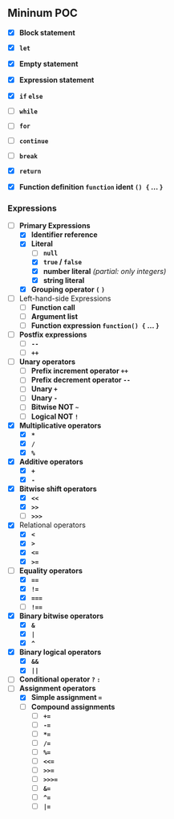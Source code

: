 ## Mininum POC
 - [x] **Block statement**
 - [x] **`let`**
 - [x] **Empty statement**
 - [x] **Expression statement**
 - [x] **`if` `else`**
 - [ ] **`while`**
 - [ ] **`for`**
 - [ ] **`continue`**
 - [ ] **`break`**
 - [x] **`return`**
 - [x] **Function definition `function` ident `() {` ... `}`**


### Expressions

 - [ ] **Primary Expressions**
    - [x] **Identifier reference**
    - [x] **Literal**
        - [ ] **`null`**
        - [x] **`true` / `false`**
        - [x] **number literal** _(partial: only integers)_
        - [x] **string literal**
    - [x] **Grouping operator `(` `)`**
 - [ ] Left-hand-side Expressions
    - [ ] **Function call**
    - [ ] **Argument list**
    - [ ] **Function expression `function() {` ... `}`**
 - [ ] **Postfix expressions**
    - [ ] **`--`**
    - [ ] **`++`**
 - [ ] **Unary operators**
    - [ ] **Prefix increment operator `++`**
    - [ ] **Prefix decrement operator `--`**
    - [ ] **Unary `+`**
    - [ ] **Unary `-`**
    - [ ] **Bitwise NOT `~`**
    - [ ] **Logical NOT `!`**
 - [x] **Multiplicative operators**
    - [x] **`*`**
    - [x] **`/`**
    - [x] **`%`**
 - [x] **Additive operators**
    - [x] **`+`**
    - [x] **`-`**
 - [x] **Bitwise shift operators**
    - [x] **`<<`**
    - [x] **`>>`**
    - [ ] **`>>>`**
 - [x] Relational operators
    - [x] **`<`**
    - [x] **`>`**
    - [x] **`<=`**
    - [x] **`>=`**
 - [ ] **Equality operators**
    - [x] **`==`**
    - [x] **`!=`**
    - [x] **`===`**
    - [ ] **`!==`**
 - [x] **Binary bitwise operators**
    - [x] **`&`**
    - [x] **`|`**
    - [x] **`^`**
 - [x] **Binary logical operators**
    - [x] **`&&`**
    - [x] **`||`**
 - [ ] **Conditional operator `?` `:`**
 - [ ] **Assignment operators**
    - [x] **Simple assignment `=`**
    - [ ] **Compound assignments**
        - [ ] **`+=`**
        - [ ] **`-=`**
        - [ ] **`*=`**
        - [ ] **`/=`**
        - [ ] **`%=`**
        - [ ] **`<<=`**
        - [ ] **`>>=`**
        - [ ] **`>>>=`**
        - [ ] **`&=`**
        - [ ] **`^=`**
        - [ ] **`|=`**
